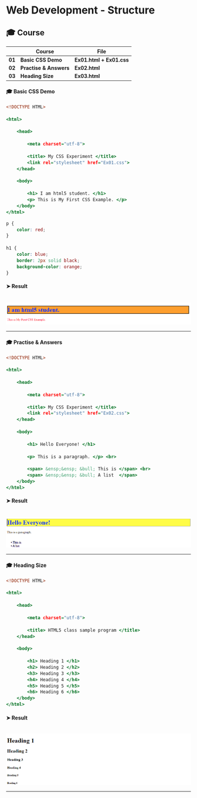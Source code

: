 # Web Development - Structure


## 🎓 Course

|      |	**Course** |	**File** |
| ---- | ---- | ---- |
| **01**	| **Basic CSS Demo** | **Ex01.html + Ex01.css** |
| **02**	| **Practise & Answers** | **Ex02.html** |
| **03**	| **Heading Size** | **Ex03.html** |




#### 🎓 Basic CSS Demo

```Ex01.html
<!DOCTYPE HTML>

<html>

    <head>

        <meta charset="utf-8">
        
        <title> My CSS Experiment </title>
        <link rel="stylesheet" href="Ex01.css">
    </head>

    <body>

        <h1> I am html5 student. </h1>
        <p> This is My First CSS Example. </p>
    </body>
</html>
```

```Ex01.css
p {
    color: red;
}

h1 {
    color: blue;
    border: 2px solid black;
    background-color: orange;
}
```

#### ➤ Result

&nbsp; <img src="./Images/Ex01 Results.png" alt="Ex01 Results"/>

___


#### 🎓 Practise & Answers

```Ex02.html
<!DOCTYPE HTML>

<html>
    
    <head>
        
        <meta charset="utf-8">
        
        <title> My CSS Experiment </title>
        <link rel="stylesheet" href="Ex02.css">
    </head>
    
    <body>
        
        <h1> Hello Everyone! </h1>
        
        <p> This is a paragraph. </p> <br>
        
        <span> &ensp;&ensp; &bull; This is </span> <br>
        <span> &ensp;&ensp; &bull; A list  </span>
    </body>
</html>
```
#### ➤ Result

&nbsp; <img src="./Images/Ex02 Results.png" alt="Ex02 Results"/>

___


#### 🎓 Heading Size

```Ex03.html
<!DOCTYPE HTML>

<html>

    <head>
        
        <meta charset="utf-8">
        
        <title> HTML5 class sample program </title>
    </head>
    
    <body>
        
        <h1> Heading 1 </h1>
        <h2> Heading 2 </h2>
        <h3> Heading 3 </h3>
        <h4> Heading 4 </h4>
        <h5> Heading 5 </h5>
        <h6> Heading 6 </h6>
    </body>
</html>
```
#### ➤ Result

&nbsp; <img src="./Images/Ex03 Results.png" alt="Ex03 Results"/>

___
